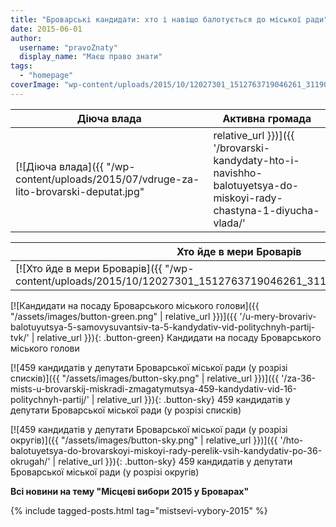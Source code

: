 ```yaml
---
title: "Броварські кандидати: хто і навіщо балотується до міської ради"
date: 2015-06-01
author: 
  username: "pravoZnaty"
  display_name: "Маєш право знати"
tags: 
  - "homepage"
coverImage: "wp-content/uploads/2015/10/12027301_1512763719046261_3119068586415649542_o.jpg"
---
```


| Діюча влада | Активна громада |
|------------|----------------|
| [![Діюча влада]({{ "/wp-content/uploads/2015/07/vdruge-za-lito-brovarski-deputat.jpg" | relative_url }})]({{ '/brovarski-kandydaty-hto-i-navishho-balotuyetsya-do-miskoyi-rady-chastyna-1-diyucha-vlada/' | relative_url }}) | [![Активна громада]({{ "/wp-content/uploads/2015/04/shkola-aktivista-21.jpg" | relative_url }})]({{ '/brovarski-kandydaty-hto-i-navishho-balotuyetsya-do-miskoyi-rady-chastyna-2-aktyvna-gromada/' | relative_url }}) |

| Хто йде в мери Броварів |
|------------------------|
| [![Хто йде в мери Броварів]({{ "/wp-content/uploads/2015/10/12027301_1512763719046261_3119068586415649542_o.jpg" | relative_url }})]({{ '/hto-jde-v-mery-brovariv-velyki-gravtsi-temni-konyachky-i-kosmichnyj-pyl/' | relative_url }}) |

[![Кандидати на посаду Броварського міського голови]({{ "/assets/images/button-green.png" | relative_url }})]({{ '/u-mery-brovariv-balotuyutsya-5-samovysuvantsiv-ta-5-kandydativ-vid-politychnyh-partij-tvk/' | relative_url }}){: .button-green} Кандидати на посаду Броварського міського голови

[![459 кандидатів у депутати Броварської міської ради (у розрізі списків)]({{ "/assets/images/button-sky.png" | relative_url }})]({{ '/za-36-mists-u-brovarskij-miskradi-zmagatymutsya-459-kandydativ-vid-16-politychnyh-partij/' | relative_url }}){: .button-sky} 459 кандидатів у депутати Броварської міської ради (у розрізі списків)

[![459 кандидатів у депутати Броварської міської ради (у розрізі округів)]({{ "/assets/images/button-sky.png" | relative_url }})]({{ '/hto-balotuyetsya-do-brovarskoyi-miskoyi-rady-perelik-vsih-kandydativ-po-36-okrugah/' | relative_url }}){: .button-sky} 459 кандидатів у депутати Броварської міської ради (у розрізі округів)

**Всі новини на тему "Місцеві вибори 2015 у Броварах"**

{% include tagged-posts.html tag="mistsevi-vybory-2015" %} 